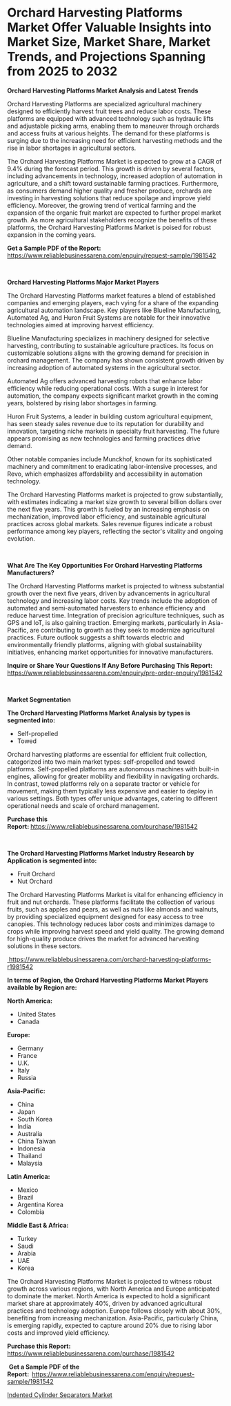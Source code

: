 <p><h1>Orchard Harvesting Platforms Market Offer Valuable Insights into Market Size, Market Share, Market Trends, and Projections Spanning from 2025 to 2032</h1></p><p><strong>Orchard Harvesting Platforms Market Analysis and Latest Trends</strong></p>
<p><p>Orchard Harvesting Platforms are specialized agricultural machinery designed to efficiently harvest fruit trees and reduce labor costs. These platforms are equipped with advanced technology such as hydraulic lifts and adjustable picking arms, enabling them to maneuver through orchards and access fruits at various heights. The demand for these platforms is surging due to the increasing need for efficient harvesting methods and the rise in labor shortages in agricultural sectors.</p><p>The Orchard Harvesting Platforms Market is expected to grow at a CAGR of 9.4% during the forecast period. This growth is driven by several factors, including advancements in technology, increased adoption of automation in agriculture, and a shift toward sustainable farming practices. Furthermore, as consumers demand higher quality and fresher produce, orchards are investing in harvesting solutions that reduce spoilage and improve yield efficiency. Moreover, the growing trend of vertical farming and the expansion of the organic fruit market are expected to further propel market growth. As more agricultural stakeholders recognize the benefits of these platforms, the Orchard Harvesting Platforms Market is poised for robust expansion in the coming years.</p></p>
<p><strong>Get a Sample PDF of the Report:&nbsp;</strong> <a href="https://www.reliablebusinessarena.com/enquiry/request-sample/1981542?utm_campaign=2175&utm_medium=2&utm_source=Github&utm_content=ia&utm_term=02032025&utm_id=orchard-harvesting-platforms">https://www.reliablebusinessarena.com/enquiry/request-sample/1981542</a></p>
<p>&nbsp;</p>
<p><strong>Orchard Harvesting Platforms Major Market Players</strong></p>
<p><p>The Orchard Harvesting Platforms market features a blend of established companies and emerging players, each vying for a share of the expanding agricultural automation landscape. Key players like Blueline Manufacturing, Automated Ag, and Huron Fruit Systems are notable for their innovative technologies aimed at improving harvest efficiency.</p><p>Blueline Manufacturing specializes in machinery designed for selective harvesting, contributing to sustainable agriculture practices. Its focus on customizable solutions aligns with the growing demand for precision in orchard management. The company has shown consistent growth driven by increasing adoption of automated systems in the agricultural sector.</p><p>Automated Ag offers advanced harvesting robots that enhance labor efficiency while reducing operational costs. With a surge in interest for automation, the company expects significant market growth in the coming years, bolstered by rising labor shortages in farming.</p><p>Huron Fruit Systems, a leader in building custom agricultural equipment, has seen steady sales revenue due to its reputation for durability and innovation, targeting niche markets in specialty fruit harvesting. The future appears promising as new technologies and farming practices drive demand.</p><p>Other notable companies include Munckhof, known for its sophisticated machinery and commitment to eradicating labor-intensive processes, and Revo, which emphasizes affordability and accessibility in automation technology.</p><p>The Orchard Harvesting Platforms market is projected to grow substantially, with estimates indicating a market size growth to several billion dollars over the next five years. This growth is fueled by an increasing emphasis on mechanization, improved labor efficiency, and sustainable agricultural practices across global markets. Sales revenue figures indicate a robust performance among key players, reflecting the sector's vitality and ongoing evolution.</p></p>
<p>&nbsp;</p>
<p><strong>What Are The Key Opportunities For Orchard Harvesting Platforms Manufacturers?</strong></p>
<p><p>The Orchard Harvesting Platforms market is projected to witness substantial growth over the next five years, driven by advancements in agricultural technology and increasing labor costs. Key trends include the adoption of automated and semi-automated harvesters to enhance efficiency and reduce harvest time. Integration of precision agriculture techniques, such as GPS and IoT, is also gaining traction. Emerging markets, particularly in Asia-Pacific, are contributing to growth as they seek to modernize agricultural practices. Future outlook suggests a shift towards electric and environmentally friendly platforms, aligning with global sustainability initiatives, enhancing market opportunities for innovative manufacturers.</p></p>
<p><strong>Inquire or Share Your Questions If Any Before Purchasing This Report:</strong> <a href="https://www.reliablebusinessarena.com/enquiry/pre-order-enquiry/1981542?utm_campaign=2175&utm_medium=2&utm_source=Github&utm_content=ia&utm_term=02032025&utm_id=orchard-harvesting-platforms">https://www.reliablebusinessarena.com/enquiry/pre-order-enquiry/1981542</a></p>
<p>&nbsp;</p>
<p><strong>Market Segmentation</strong></p>
<p><strong>The Orchard Harvesting Platforms Market Analysis by types is segmented into:</strong></p>
<p><ul><li>Self-propelled</li><li>Towed</li></ul></p>
<p><p>Orchard harvesting platforms are essential for efficient fruit collection, categorized into two main market types: self-propelled and towed platforms. Self-propelled platforms are autonomous machines with built-in engines, allowing for greater mobility and flexibility in navigating orchards. In contrast, towed platforms rely on a separate tractor or vehicle for movement, making them typically less expensive and easier to deploy in various settings. Both types offer unique advantages, catering to different operational needs and scale of orchard management.</p></p>
<p><strong>Purchase this Report:&nbsp;</strong><a href="https://www.reliablebusinessarena.com/purchase/1981542?utm_campaign=2175&utm_medium=2&utm_source=Github&utm_content=ia&utm_term=02032025&utm_id=orchard-harvesting-platforms">https://www.reliablebusinessarena.com/purchase/1981542</a></p>
<p>&nbsp;</p>
<p><strong>The Orchard Harvesting Platforms Market Industry Research by Application is segmented into:</strong></p>
<p><ul><li>Fruit Orchard</li><li>Nut Orchard</li></ul></p>
<p><p>The Orchard Harvesting Platforms Market is vital for enhancing efficiency in fruit and nut orchards. These platforms facilitate the collection of various fruits, such as apples and pears, as well as nuts like almonds and walnuts, by providing specialized equipment designed for easy access to tree canopies. This technology reduces labor costs and minimizes damage to crops while improving harvest speed and yield quality. The growing demand for high-quality produce drives the market for advanced harvesting solutions in these sectors.</p></p>
<p><a href="https://www.reliablebusinessarena.com/orchard-harvesting-platforms-r1981542?utm_campaign=2175&utm_medium=2&utm_source=Github&utm_content=ia&utm_term=02032025&utm_id=orchard-harvesting-platforms">&nbsp;https://www.reliablebusinessarena.com/orchard-harvesting-platforms-r1981542</a></p>
<p><strong>In terms of Region, the Orchard Harvesting Platforms Market Players available by Region are:</strong></p>
<p>
    <p> <strong> North America: </strong>
        <ul>
            <li>United States</li>
            <li>Canada</li>
        </ul>
        </p> 
    <p> <strong> Europe: </strong>
        <ul>
            <li>Germany</li>
            <li>France</li>
            <li>U.K.</li>
            <li>Italy</li>
            <li>Russia</li>
        </ul>
        </p> 
    <p> <strong> Asia-Pacific: </strong>
        <ul>
            <li>China</li>
            <li>Japan</li>
            <li>South Korea</li>
            <li>India</li>
            <li>Australia</li>
            <li>China Taiwan</li>
            <li>Indonesia</li>
            <li>Thailand</li>
            <li>Malaysia</li>
        </ul>
        </p> 
    <p> <strong> Latin America: </strong>
        <ul>
            <li>Mexico</li>
            <li>Brazil</li>
            <li>Argentina Korea</li>
            <li>Colombia</li>
        </ul>
        </p> 
    <p> <strong> Middle East & Africa: </strong>
        <ul>
            <li>Turkey</li>
            <li>Saudi</li>
            <li>Arabia</li>
            <li>UAE</li>
            <li>Korea</li>
        </ul>
    </p>
    </p>
<p><p>The Orchard Harvesting Platforms Market is projected to witness robust growth across various regions, with North America and Europe anticipated to dominate the market. North America is expected to hold a significant market share at approximately 40%, driven by advanced agricultural practices and technology adoption. Europe follows closely with about 30%, benefiting from increasing mechanization. Asia-Pacific, particularly China, is emerging rapidly, expected to capture around 20% due to rising labor costs and improved yield efficiency.</p></p>
<p><strong>Purchase this Report: </strong><a href="https://www.reliablebusinessarena.com/purchase/1981542?utm_campaign=2175&utm_medium=2&utm_source=Github&utm_content=ia&utm_term=02032025&utm_id=orchard-harvesting-platforms">https://www.reliablebusinessarena.com/purchase/1981542</a></p>
<p>&nbsp;<strong>Get a Sample PDF of the Report:&nbsp;&nbsp;</strong><a href="https://www.reliablebusinessarena.com/enquiry/request-sample/1981542?utm_campaign=2175&utm_medium=2&utm_source=Github&utm_content=ia&utm_term=02032025&utm_id=orchard-harvesting-platforms">https://www.reliablebusinessarena.com/enquiry/request-sample/1981542</a></p>
<p><strong></strong></p>
<p><p><a href="https://github.com/JosephineMcguire65/Market-Research-Report-List-1/blob/main/indented-cylinder-separators-market.md?utm_campaign=2175&utm_medium=2&utm_source=Github&utm_content=ia&utm_term=02032025&utm_id=orchard-harvesting-platforms">Indented Cylinder Separators Market</a></p></p>
